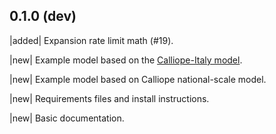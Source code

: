 ## 0.1.0 (dev)

|added| Expansion rate limit math (#19).

|new| Example model based on the [Calliope-Italy model](https://github.com/FLomb/Calliope-Italy/).

|new| Example model based on Calliope national-scale model.

|new| Requirements files and install instructions.

|new| Basic documentation.